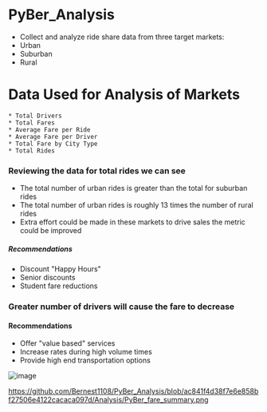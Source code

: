 # PyBer_Analysis

* Collect and analyze ride share data from three target markets:
* Urban
* Suburban
* Rural


# Data Used for Analysis of Markets
    * Total Drivers
    * Total Fares
    * Average Fare per Ride
    * Average Fare per Driver
    * Total Fare by City Type
    * Total Rides
    
    
    
    
    
### Reviewing the data for total rides we can see
   * The total number of urban rides is greater than the total for suburban rides
   * The total number of urban rides is roughly 13 times the number of rural rides
   * Extra effort could be made in these markets to drive sales the metric could be improved



   
   ##### Recommendations

* Discount "Happy Hours"
* Senior discounts
* Student fare reductions








###  Greater number of drivers will cause the fare to decrease 



  #### Recommendations
  
* Offer "value based" services 
* Increase rates during high volume times
* Provide high end transportation options



![image](https://user-images.githubusercontent.com/100445489/161283177-ffaf14a7-87fd-459d-b6a7-bfa6e36240fe.png)











https://github.com/Bernest1108/PyBer_Analysis/blob/ac841f4d38f7e6e858bf27506e4122cacaca097d/Analysis/PyBer_fare_summary.png




